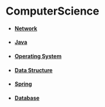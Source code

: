 # ComputerScience

- #### [Network](./Network/Network.md)

- #### [Java](./Java/Java.md)

- #### [Operating System](./OS/OS.md)

- #### [Data Structure](./DataStructure/DataStructure.md)

- #### [Spring](./Spring/Spring.md)

- #### [Database](./Database/Database.md)

